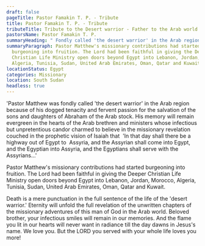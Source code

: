 ```yaml
---
draft: false
pageTitle: Pastor Famakin T. P. - Tribute
title: Pastor Famakin T. P. - Tribute
tributeTitle: Tribute to the Desert warrior - Father to the Arab world mission field
pastorsName: Pastor Famakin T. P.
summaryHeading: " Fondly called 'the desert warrior' in the Arab region"
summaryParagraph: Pastor Matthew's missionary contributions had started
  burgeoning into fruition. The Lord had been faithful in giving the Deeper
  Christian Life Ministry open doors beyond Egypt into Lebanon, Jordan, Morocco,
  Algeria, Tunisia, Sudan, United Arab Emirates, Oman, Qatar and Kuwait.
locationStatus: Egypt
categories: Missionary
location: South Sudan
headless: true
---
```

'Pastor Matthew was fondly called 'the desert warrior' in the Arab region because of his dogged tenacity and fervent passion for the salvation of the sons and daughters of Abraham of the Arab stock. His memory will remain evergreen in the hearts of the Arab brethren and ministers whose infectious but unpretentious candor charmed to believe in the missionary revelation couched in the prophetic vision of Isaiah that  'In that day shall there be a highway out of Egypt to  Assyria, and the Assyrian shall come into Egypt, and the Egyptian into Assyria, and the Egyptians shall serve with the Assyrians...'

Pastor Matthew's missionary contributions had started burgeoning into fruition. The Lord had been faithful in giving the Deeper Christian Life Ministry open doors beyond Egypt into Lebanon, Jordan, Morocco, Algeria, Tunisia, Sudan, United Arab Emirates, Oman, Qatar and Kuwait.

Death is a mere punctuation in the full sentence of the life of the 'desert warrior.' Eternity will unfold the full revelation of the unwritten chapters of the missionary adventures of this man of God in the Arab world.
Beloved brother, your infectious smiles will remain in our memories. And the flame you lit in our hearts will never want in radiance till the day dawns in Jesus's name. We love you. But the LORD you served with your whole life loves you more!